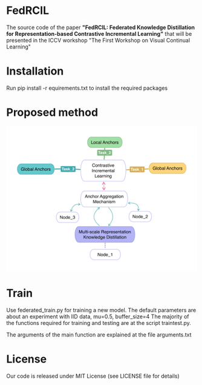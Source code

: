 # FedRCIL

The source code of the paper **"FedRCIL: Federated Knowledge Distillation for Representation-based Contrastive Incremental Learning"** that will be presented in the ICCV workshop "The First Workshop on Visual Continual Learning"

# **Installation**

Run pip install -r equirements.txt to install the required packages

# **Proposed method**

![model architecture image](https://github.com/chatzikon/FedRCIL/blob/main/images/FL_IL_scheme_iccv_generic_figure.png)


# **Train**

Use federated_train.py for training a new model. The default parameters are about an experiment with IID data, mu=0.5, buffer_size=4
The majority of the functions required for training and testing are at the script traintest.py. 

The arguments of the main function are explained at the file arguments.txt



# **License**

Our code is released under MIT License (see LICENSE file for details)


